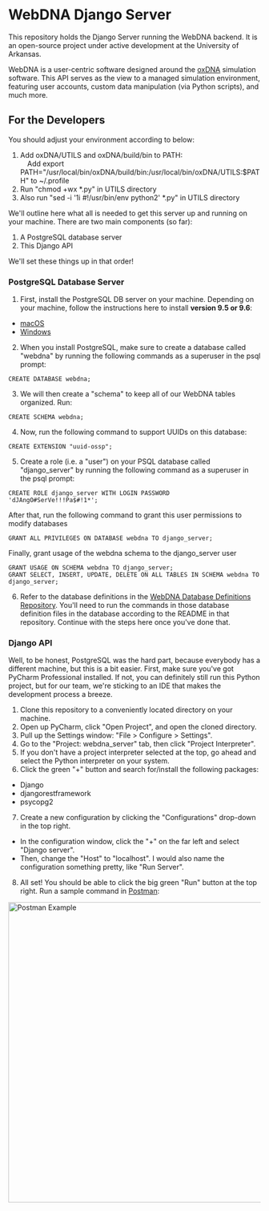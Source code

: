 # WebDNA Django Server

This repository holds the Django Server running the WebDNA backend. It is an open-source project under active development at the University of Arkansas.

WebDNA is a user-centric software designed around the [oxDNA](https://dna.physics.ox.ac.uk/index.php/Main_Page) simulation software. This API serves as the view to a managed simulation environment, featuring user accounts, custom data manipulation (via Python scripts), and much more.

## For the Developers
You should adjust your environment according to below:
1. Add oxDNA/UTILS and oxDNA/build/bin to PATH:
<br>&emsp;Add export PATH="/usr/local/bin/oxDNA/build/bin:/usr/local/bin/oxDNA/UTILS:$PATH" to ~/.profile
2. Run "chmod +wx *.py" in UTILS directory
3. Also run "sed -i '1i #!/usr/bin/env python2' *.py" in UTILS directory

We'll outline here what all is needed to get this server up and running on your machine.
There are two main components (so far):<br>
1. A PostgreSQL database server
2. This Django API

We'll set these things up in that order!

### PostgreSQL Database Server
1. First, install the PostgreSQL DB server on your machine. Depending on your machine, follow the instructions here to install <b>version 9.5 or 9.6</b>:
  * [macOS](https://www.codementor.io/engineerapart/getting-started-with-postgresql-on-mac-osx-are8jcopb)
  * [Windows](https://www.postgresql.org/download/windows/)
2. When you install PostgreSQL, make sure to create a database called "webdna" by running the following commands as a superuser in the psql prompt:<br>
```
CREATE DATABASE webdna;
```
3. We will then create a "schema" to keep all of our WebDNA tables organized. Run:<br>
```
CREATE SCHEMA webdna;
```
4. Now, run the following command to support UUIDs on this database:<br>
```
CREATE EXTENSION "uuid-ossp";
```
5. Create a role (i.e. a "user") on your PSQL database called "django_server" by running the following command as a superuser in the psql prompt:<br>
```
CREATE ROLE django_server WITH LOGIN PASSWORD 'dJAngO#SerVe!!!Pa$#!1*';
```
After that, run the following command to grant this user permissions to modify databases<br>
```
GRANT ALL PRIVILEGES ON DATABASE webdna TO django_server;
```
Finally, grant usage of the webdna schema to the django_server user<br>
```
GRANT USAGE ON SCHEMA webdna TO django_server;
GRANT SELECT, INSERT, UPDATE, DELETE ON ALL TABLES IN SCHEMA webdna TO django_server;
```
6. Refer to the database definitions in the [WebDNA Database Definitions Repository](https://gitlab.com/webdna/database-definition).
  You'll need to run the commands in those database definition files in the database according to the README in that repository. Continue with the steps here once you've done that.

### Django API
Well, to be honest, PostgreSQL was the hard part, because everybody has a different machine, but this is a bit easier. First, make sure you've got PyCharm Professional installed. If not, you can definitely still run this Python project, but for our team, we're sticking to an IDE that makes the development process a breeze.

1. Clone this repository to a conveniently located directory on your machine.
2. Open up PyCharm, click "Open Project", and open the cloned directory.
3. Pull up the Settings window: "File > Configure > Settings".
4. Go to the "Project: webdna_server" tab, then click "Project Interpreter".
5. If you don't have a project interpreter selected at the top, go ahead and select the Python interpreter on your system.
6. Click the green "+" button and search for/install the following packages:
  * Django
  * djangorestframework
  * psycopg2
7. Create a new configuration by clicking the "Configurations" drop-down in the top right.
  * In the configuration window, click the "+" on the far left and select "Django server".
  * Then, change the "Host" to "localhost". I would also name the configuration something pretty, like "Run Server".
8. All set! You should be able to click the big green "Run" button at the top right. Run a sample command in [Postman](https://www.getpostman.com/):

<img src="https://i.imgur.com/UEM00Kd.png" alt="Postman Example" style="width: 600px;" align="middle"/>

<br><br>
